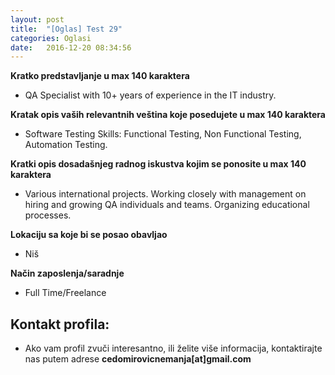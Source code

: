 ```yaml
---
layout: post
title:  "[Oglas] Test 29"
categories: Oglasi
date:   2016-12-20 08:34:56
---
```


**Kratko predstavljanje u max 140 karaktera**
- QA Specialist with 10+ years of experience in the IT industry.

**Kratak opis vaših relevantnih veština koje posedujete u max 140 karaktera**
- Software Testing Skills: Functional Testing, Non Functional Testing, Automation Testing.

**Kratki opis dosadašnjeg radnog iskustva kojim se ponosite u max 140 karaktera**
- Various international projects. Working closely with management on hiring and growing QA individuals and teams. Organizing educational processes.

**Lokaciju sa koje bi se posao obavljao**
- Niš

**Način zaposlenja/saradnje**
- Full Time/Freelance

## Kontakt profila:
> 
- Ako vam profil zvuči interesantno, ili želite više informacija, kontaktirajte nas putem adrese **cedomirovicnemanja[at]gmail.com**